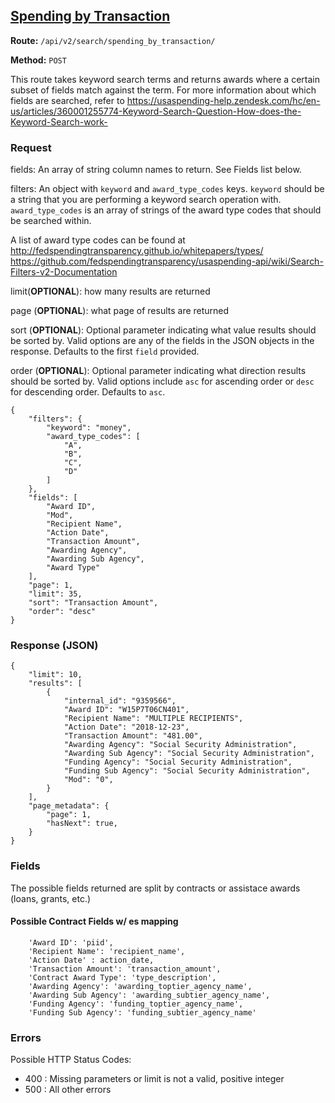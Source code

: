 ## [Spending by Transaction](#spending-by-transaction)
**Route:** `/api/v2/search/spending_by_transaction/`

**Method:** `POST`

This route takes keyword search terms and returns awards where a certain subset of fields match against the term. For more information about which fields are searched, refer to https://usaspending-help.zendesk.com/hc/en-us/articles/360001255774-Keyword-Search-Question-How-does-the-Keyword-Search-work-
### Request
fields: An array of string column names to return. See Fields list below.

filters: An object with `keyword` and `award_type_codes` keys. `keyword` should be a string that you are performing a keyword search operation with. `award_type_codes` is an array of strings of the award type codes that should be searched within.

A list of award type codes can be found at http://fedspendingtransparency.github.io/whitepapers/types/
https://github.com/fedspendingtransparency/usaspending-api/wiki/Search-Filters-v2-Documentation

limit(**OPTIONAL**): how many results are returned

page (**OPTIONAL**):  what page of results are returned

sort (**OPTIONAL**): Optional parameter indicating what value results should be sorted by. Valid options are any of the fields in the JSON objects in the response. Defaults to the first `field` provided.

order (**OPTIONAL**): Optional parameter indicating what direction results should be sorted by. Valid options include `asc` for ascending order or `desc` for descending order. Defaults to `asc`.

```
{
    "filters": {
        "keyword": "money",
        "award_type_codes": [
            "A",
            "B",
            "C",
            "D"
        ]
    },
    "fields": [
        "Award ID",
        "Mod",
        "Recipient Name",
        "Action Date",
        "Transaction Amount",
        "Awarding Agency",
        "Awarding Sub Agency",
        "Award Type"
    ],
    "page": 1,
    "limit": 35,
    "sort": "Transaction Amount",
    "order": "desc"
}
```

### Response (JSON)

```
{
    "limit": 10,
    "results": [
        {
            "internal_id": "9359566",
            "Award ID": "W15P7T06CN401",
            "Recipient Name": "MULTIPLE RECIPIENTS",
            "Action Date": "2018-12-23",
            "Transaction Amount": "481.00",
            "Awarding Agency": "Social Security Administration",
            "Awarding Sub Agency": "Social Security Administration",
            "Funding Agency": "Social Security Administration",
            "Funding Sub Agency": "Social Security Administration",
            "Mod": "0",
        }
    ],
    "page_metadata": {
        "page": 1,
        "hasNext": true,
    }
}
```

### Fields
The possible fields returned are split by contracts or assistace awards (loans, grants, etc.)

#### Possible Contract Fields w/ es mapping
```
    'Award ID': 'piid',
    'Recipient Name': 'recipient_name',
    'Action Date' : action_date,
    'Transaction Amount': 'transaction_amount',
    'Contract Award Type': 'type_description',
    'Awarding Agency': 'awarding_toptier_agency_name',
    'Awarding Sub Agency': 'awarding_subtier_agency_name',
    'Funding Agency': 'funding_toptier_agency_name',
    'Funding Sub Agency': 'funding_subtier_agency_name'

 ```
### Errors
Possible HTTP Status Codes:
* 400 : Missing parameters or limit is not a valid, positive integer
* 500 : All other errors

